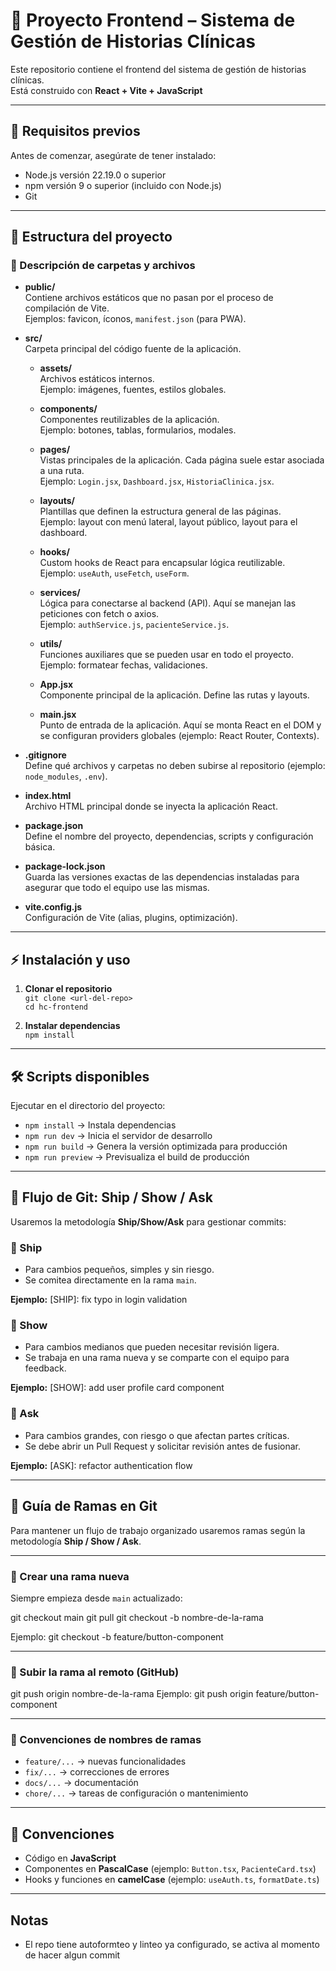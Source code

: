 # 📌 Proyecto Frontend – Sistema de Gestión de Historias Clínicas

Este repositorio contiene el frontend del sistema de gestión de historias clínicas.  
Está construido con **React + Vite + JavaScript**

---

## 🚀 Requisitos previos

Antes de comenzar, asegúrate de tener instalado:

- Node.js versión 22.19.0 o superior
- npm versión 9 o superior (incluido con Node.js)
- Git

---

## 📂 Estructura del proyecto

### 📁 Descripción de carpetas y archivos

- **public/**  
  Contiene archivos estáticos que no pasan por el proceso de compilación de Vite.  
  Ejemplos: favicon, íconos, `manifest.json` (para PWA).

- **src/**  
  Carpeta principal del código fuente de la aplicación.
  - **assets/**  
    Archivos estáticos internos.  
    Ejemplo: imágenes, fuentes, estilos globales.

  - **components/**  
    Componentes reutilizables de la aplicación.  
    Ejemplo: botones, tablas, formularios, modales.

  - **pages/**  
    Vistas principales de la aplicación. Cada página suele estar asociada a una ruta.  
    Ejemplo: `Login.jsx`, `Dashboard.jsx`, `HistoriaClinica.jsx`.

  - **layouts/**  
    Plantillas que definen la estructura general de las páginas.  
    Ejemplo: layout con menú lateral, layout público, layout para el dashboard.

  - **hooks/**  
    Custom hooks de React para encapsular lógica reutilizable.  
    Ejemplo: `useAuth`, `useFetch`, `useForm`.

  - **services/**  
    Lógica para conectarse al backend (API). Aquí se manejan las peticiones con fetch o axios.  
    Ejemplo: `authService.js`, `pacienteService.js`.

  - **utils/**  
    Funciones auxiliares que se pueden usar en todo el proyecto.  
    Ejemplo: formatear fechas, validaciones.

  - **App.jsx**  
    Componente principal de la aplicación. Define las rutas y layouts.

  - **main.jsx**  
    Punto de entrada de la aplicación. Aquí se monta React en el DOM y se configuran providers globales (ejemplo: React Router, Contexts).

- **.gitignore**  
  Define qué archivos y carpetas no deben subirse al repositorio (ejemplo: `node_modules`, `.env`).

- **index.html**  
  Archivo HTML principal donde se inyecta la aplicación React.

- **package.json**  
  Define el nombre del proyecto, dependencias, scripts y configuración básica.

- **package-lock.json**  
  Guarda las versiones exactas de las dependencias instaladas para asegurar que todo el equipo use las mismas.

- **vite.config.js**  
  Configuración de Vite (alias, plugins, optimización).

---

## ⚡ Instalación y uso

1. **Clonar el repositorio**  
   `git clone <url-del-repo>`  
   `cd hc-frontend`

2. **Instalar dependencias**  
   `npm install`

---

## 🛠️ Scripts disponibles

Ejecutar en el directorio del proyecto:

- `npm install` → Instala dependencias
- `npm run dev` → Inicia el servidor de desarrollo
- `npm run build` → Genera la versión optimizada para producción
- `npm run preview` → Previsualiza el build de producción

---

## 📌 Flujo de Git: Ship / Show / Ask

Usaremos la metodología **Ship/Show/Ask** para gestionar commits:

### 🔹 Ship

- Para cambios pequeños, simples y sin riesgo.
- Se comitea directamente en la rama `main`.

**Ejemplo:**
[SHIP]: fix typo in login validation

### 🔹 Show

- Para cambios medianos que pueden necesitar revisión ligera.
- Se trabaja en una rama nueva y se comparte con el equipo para feedback.

**Ejemplo:**
[SHOW]: add user profile card component

### 🔹 Ask

- Para cambios grandes, con riesgo o que afectan partes críticas.
- Se debe abrir un Pull Request y solicitar revisión antes de fusionar.

**Ejemplo:**
[ASK]: refactor authentication flow

---

## 🌱 Guía de Ramas en Git

Para mantener un flujo de trabajo organizado usaremos ramas según la metodología **Ship / Show / Ask**.

---

### 🔹 Crear una rama nueva

Siempre empieza desde `main` actualizado:

git checkout main
git pull
git checkout -b nombre-de-la-rama

Ejemplo: git checkout -b feature/button-component

---

### 🔹 Subir la rama al remoto (GitHub)

git push origin nombre-de-la-rama
Ejemplo: git push origin feature/button-component

---

### 📌 Convenciones de nombres de ramas

- `feature/...` → nuevas funcionalidades
- `fix/...` → correcciones de errores
- `docs/...` → documentación
- `chore/...` → tareas de configuración o mantenimiento

---

## 📖 Convenciones

- Código en **JavaScript**
- Componentes en **PascalCase** (ejemplo: `Button.tsx`, `PacienteCard.tsx`)
- Hooks y funciones en **camelCase** (ejemplo: `useAuth.ts`, `formatDate.ts`)

---

## Notas

- El repo tiene autoformteo y linteo ya configurado, se activa al momento de hacer algun commit
